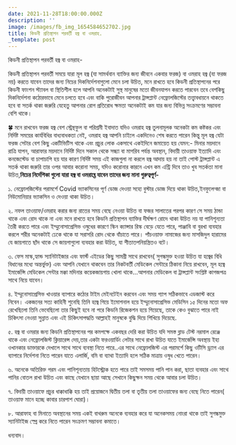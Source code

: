 ```yaml
---
date: 2021-11-28T18:00:00.000Z
description: ''
image: /images/fb_img_1654584652702.jpg
title: কিডনী প্রতিস্থাপন পরবর্তী হজ্ব বা ওমরাহ.
_template: post
---
```



কিডনী প্রতিস্থাপন পরবর্তী হজ্ব বা ওমরাহ-

কিডনী প্রতিস্থাপন পরবর্তী সময়ে যারা মূল হজ্ব (যা সামৰ্থবান ব্যাক্তির জন্য জীবনে একবার ফরজ) বা ওমরাহ হজ্ব (যা ফরজ নয়) করতে যাবেন তাদের জন্য নিচের দিকনির্দেশনাগুলো মেনে চলা উচিত, মনে রাখতে হবে কিডনী প্রতিস্থাপনের পরে কিডনী ফাংশন স্ট্যাবল বা স্থিতিশীল হলে আপনি অনেকটাই সুস্থ মানুষের মতো জীবনযাপন করতে পারবেন তবে বেশকিছু দিকনির্দেশনা কঠোরভাবে মেনে চলতে হবে এবং বাকি পুরোজীবন আপনার ট্রান্সপ্লান্ট নেফ্রোলজিস্টের তত্ত্বাবধায়নে থাকতে হবে বা সতর্ক থাকা জরুরি যেহেতু আপনার রোগ প্রতিরোধ ক্ষমতা অনেকটাই কম যার জন্য বিভিন্ন সংক্রমণের সম্ভাবনা বেশি থাকে।

🍀 মনে রাখবেন ফরজ হজ্ব বেশ স্ট্রেন্থফুল বা পরিশ্রমী ইবাদাত যদিও ওমরাহ হজ্ব তুলনামূলক অনেকটা কম কষ্টকর এবং নির্দিষ্ট সময়ের কার্যবিধির বাধ্যবাধকতা নেই, ওমরাহ হজ্ব আপনি চাইলে একদিনেও শেষ করতে পারেন কিন্তু মূল হজ্ব যেটা ফরজ সেটার বেশ কিছু একটিভিটিস থাকে এবং প্রচুর লোক একসাথে একইদিনে জমায়েত হয় যেমন:- মিনার ময়দানে রাত্রি যাপন, আরাফার ময়দানে নির্দিষ্ট দিনে সকাল থেকে সন্ধ্যা বা মাগরিব পর্যন্ত অবস্থান, বিদায়ী তাওয়াফ ইত্যাদি এবং কনজেস্টেড বা চাপাচাপি হয় যার কারণ নির্দিষ্ট সময় এই কাজগুলা না করলে হজ্ব আদায় হয় না তাই পোস্ট ট্রান্সপ্লান্ট এ সতর্ক থাকা জরুরি তার ওপর আবার করোনা সময়, যদিও করোনার কারনে এখন কম এন্ট্রি দিবে তাও খুব সতর্কতা মানা উচিত,**নিচের নির্দেশিকা গুলো যারা হজ্ব বা ওমরাহ্তে যাবেন তাদের জন্য মানা গুরুত্বপূর্ণ-**

১. নেফ্রোলজিস্টের পরামর্শে Covid ভ্যাকসিনের পূর্ণ ডোজ দেওয়া সহো বুস্টার ডোজ দিয়ে থাকা উচিত,ইনফুলেন্জা বা নিউমোনিয়ার ভ্যাকসিন ও দেওয়া থাকা উচিত।

২. নফল তাওয়াফ/ওমরাহ করার জন্য রাতের সময় বেছে নেওয়া উচিত বা ফজর সালাতের পরপর কারণ সে সময় ঠান্ডা থাকে এবং রোদ থাকে না এবং মনে রাখতে হবে কিডনি প্রতিস্থাপন ব্যাক্তির দীর্ঘক্ষণ রোদে থাকা উচিত নয় যা পানিশূন্যতা তৈরী করতে পারে এবং ইম্মুনোসাপ্রেসিভ ওষুধের কারণে স্কিন ক্যান্সার রিস্ক বেড়ে যেতে পারে, পাঞ্জাবি বা বুরখা ব্যবহার করলে শরীর অনেকটাই ঢেকে থাকে যা সরাসরি রোদ থেকে বাঁচাতে পারে। পাঁচওয়াক্ত নামাজের জন্য মাসজিদুল হারামের যে জায়গাতে ছাঁদ থাকে সে জায়গাগুলো ব্যবহার করা উচিত, যা শীতাতপনিয়ন্ত্রিতও বটে।

৩. ফেস মাস্ক,হ্যান্ড স্যানিটাইজার এবং ফার্স্ট এইডের কিছু সামগ্রী সাথে রাখবেন( সুগন্ধমুক্ত হওয়া উচিত যা হজ্বের বিধি বিধানের মধ্যে অন্তর্ভুক্ত) এবং আপনি যেখানে থাকবেন তার নিকটবর্তী মেডিকেল সেন্টারে ঠিকানা নিয়ে রাখবেন, মূল হজ্বে ইমার্জেন্সি মেডিকেল সেন্টার মক্কা মদিনার কয়েকজায়গায় খোলা থাকে...আপনার মেডিকেল বা ট্রান্সপ্লান্ট সংশ্লিষ্ট কাগজপত্র সাথে নিয়ে যাবেন।

৪. ইম্মুনোসাপ্রেসিভ খাওয়ার ব্যাপারে কঠোর টাইম মেইনটেইন করবেন এবং সময় গ্যাপ সঠিকভাবে এডজাস্ট করে নিবেন। একজনের সত্য কাহিনী শুনেছি তিনি হজ্বে গিয়ে ইমোশনাল হয়ে ইম্মুনোসাপ্রেসিভ মেডিসিন ১৫ দিনের মতো অফ রেখেছিলো তিনি ভেবেছিলো তার কিছুই হবে না পরে কিডনি রিজেকশন হয়ে গিয়েছে, তাকে কেও বুঝাতে পারে নাই চিকিৎসা নেওয়া সুন্নাত এবং এই চিকিৎসাপদ্ধতি আল্লাহই মানুষকে বুদ্ধি দিয়ে শিখিয়ে দিয়েছে.

৫. হজ্ব বা ওমরার জন্য কিডনি প্রতিস্থাপনের পর কমপক্ষে একবছর দেরি করা উচিত যদি সমস্ত ব্লাড টেস্ট নরমাল রেঞ্জে থাকে এবং নেফ্রোলজিস্ট ক্লিয়ারেন্স দেয়,তার একটা ফরওয়ার্ডিং লেটার সাথে রাখা উচিত যাতে ইমার্জেন্সি অবস্থায় ইহা ওখানকার ডাক্তারকে দেখালে সাথে সাথে ব্যবস্থা নিতে পারে..এর সাথে নেফ্রোলজিস্ট এর পরামর্শে কিছু ওটিসি ড্র্যাগ এর ব্যাপারে নির্দেশনা নিতে পারেন যাতে এলার্জি, বমি বা ব্যাথা ইত্যাদি হলে সঠিক মাত্রায় ওষুধ খেতে পারেন।

৬. অনেকে অতিরিক্ত গরম এবং পানিশূন্যতায় হিটস্ট্রোক হতে পারে তাই সমসময় পানি পান করা, ছাতা ব্যবহার এবং সাথে পানির বোতল রাখা উচিত এবং কাছে যেখানে ছায়া আছে সেখানে কিছুক্ষন সময় থেকে আবার চলা উচিত।

৭. বিদায়ী তাওয়াফে প্রচুর ধাক্কাধাক্কি হয় তাই প্রয়োজনে দ্বিতীয় তলা বা তৃতীয় তলা তাওয়াফের জন্য বেছে নিতে পারেন( তাওয়াফ মানে হচ্ছে কাবার চারপাশ ঘোরা)।

৮. আরাফাহ বা মিনাতে অবস্থানের সময় একই বাথরুম অনেকে ব্যবহার করে যা অনেকসময় নোংরা থাকে তাই সুগন্ধমুক্ত স্যানিটাইজ স্প্রে করে নিতে পারেন সংক্রমণ সম্ভাবনা কমাতে।

ধন্যবাদ।
